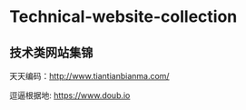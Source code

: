 # Technical-website-collection
## 技术类网站集锦
天天编码：http://www.tiantianbianma.com/   

 逗逼根据地:  https://www.doub.io
